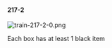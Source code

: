 #### 217-2
![train-217-2-0.png](https://github.com/lil-lab/nlvr/raw/master/nlvr/train/images/76/train-217-2-0.png "train-217-2-0.png")

Each box has at least 1 black item